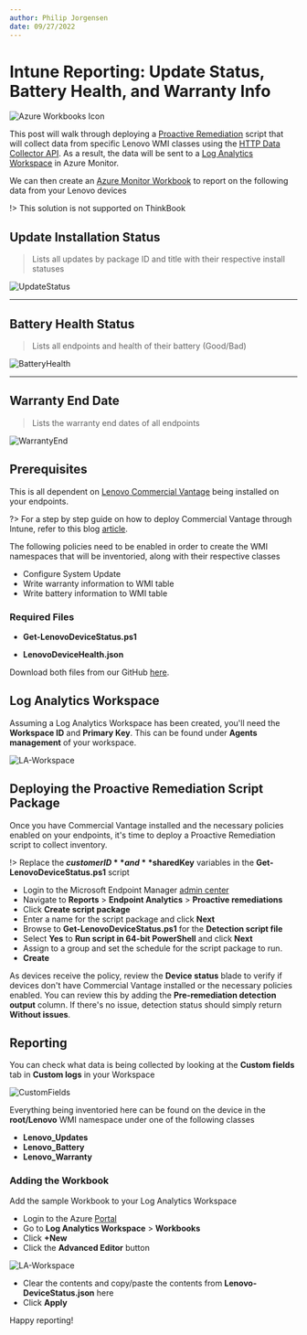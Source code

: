 ```yaml
---
author: Philip Jorgensen
date: 09/27/2022
---
```


# Intune Reporting: Update Status, Battery Health, and Warranty Info

![Azure Workbooks Icon](../img/2022/log_analytics_device_health/azure-workbooks.png)

This post will walk through deploying a [Proactive Remediation](https://learn.microsoft.com/mem/analytics/proactive-remediations) script that will collect data from specific Lenovo WMI classes using the [HTTP Data Collector API](https://learn.microsoft.com/azure/azure-monitor/logs/data-collector-api). As a result, the data will be sent to a [Log Analytics Workspace](https://learn.microsoft.com/azure/azure-monitor/logs/log-analytics-workspace-overview) in Azure Monitor.

We can then create an [Azure Monitor Workbook](https://learn.microsoft.com/azure/azure-monitor/visualize/workbooks-overview) to report on the following data from your Lenovo devices

!> This solution is not supported on ThinkBook

## Update Installation Status

> Lists all updates by package ID and title with their respective install statuses

![UpdateStatus](../img/2022/log_analytics_device_health/image1.jpg)

---

## Battery Health Status

> Lists all endpoints and health of their battery (Good/Bad)

![BatteryHealth](../img/2022/log_analytics_device_health/image2.jpg)

---

## Warranty End Date

> Lists the warranty end dates of all endpoints

![WarrantyEnd](../img/2022/log_analytics_device_health/image3.jpg)

## **Prerequisites**

This is all dependent on [Lenovo Commercial Vantage](https://support.lenovo.com/solutions/hf003321-lenovo-vantage-for-enterprise) being installed on your endpoints.

?> For a step by step guide on how to deploy Commercial Vantage through Intune, refer to this blog [article](https://blog.lenovocdrt.com/#/2020/cv_intune_deploy).

The following policies need to be enabled in order to create the WMI namespaces that will be inventoried, along with their respective classes

- Configure System Update
- Write warranty information to WMI table
- Write battery information to WMI table

### Required Files

- **Get-LenovoDeviceStatus.ps1**

- **LenovoDeviceHealth.json**

Download both files from our GitHub [here](https://github.com/CDRT/Library/tree/master/lenovo-device-health/Log%20Analytics).

## **Log Analytics Workspace**

Assuming a Log Analytics Workspace has been created, you'll need the **Workspace ID** and **Primary Key**. This can be found under **Agents management** of your workspace.

![LA-Workspace](../img/2022/log_analytics_device_health/image5.jpg)

## Deploying the Proactive Remediation Script Package

Once you have Commercial Vantage installed and the necessary policies enabled on your endpoints, it's time to deploy a Proactive Remediation script to collect inventory.

!> Replace the **$customerID** and **$sharedKey** variables in the **Get-LenovoDeviceStatus.ps1** script

- Login to the Microsoft Endpoint Manager [admin center](https://endpoint.microsoft.com)
- Navigate to **Reports** > **Endpoint Analytics** > **Proactive remediations**
- Click **Create script package**
- Enter a name for the script package and click **Next**
- Browse to **Get-LenovoDeviceStatus.ps1** for the **Detection script file**
- Select **Yes** to **Run script in 64-bit PowerShell** and click **Next**
- Assign to a group and set the schedule for the script package to run.
- **Create**

As devices receive the policy, review the **Device status** blade to verify if devices don't have Commercial Vantage installed or the necessary policies enabled. You can review this by adding the **Pre-remediation detection output** column. If there's no issue, detection status should simply return **Without issues**.

## Reporting

You can check what data is being collected by looking at the **Custom fields** tab in **Custom logs** in your Workspace

![CustomFields](../img/2022/log_analytics_device_health/image4.jpg)

Everything being inventoried here can be found on the device in the **root/Lenovo** WMI namespace under one of the following classes

- **Lenovo_Updates**
- **Lenovo_Battery**
- **Lenovo_Warranty**

### Adding the Workbook

Add the sample Workbook to your Log Analytics Workspace

- Login to the Azure [Portal](https://portal.azure.com)
- Go to **Log Analytics Workspace** > **Workbooks**
- Click **+New**
- Click the **Advanced Editor** button

![LA-Workspace](../img/2022/log_analytics_device_health/image6.jpg)

- Clear the contents and copy/paste the contents from **Lenovo-DeviceStatus.json** here
- Click **Apply**

Happy reporting!
